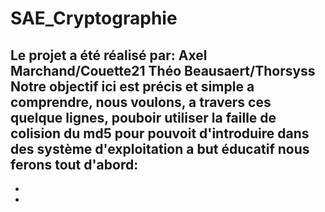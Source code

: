 # SAE_Cryptographie
Le projet a été réalisé par:
  Axel Marchand/Couette21
  Théo Beausaert/Thorsyss
Notre objectif ici est précis et simple a comprendre, nous voulons, a travers ces quelque lignes, pouboir utiliser la faille de colision du md5 pour pouvoit d'introduire dans des système d'exploitation a but éducatif
nous ferons tout d'abord:
-
-
-
